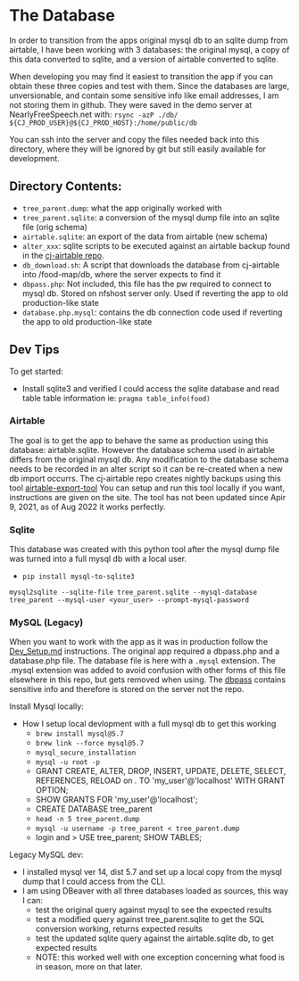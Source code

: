 # The Database

In order to transition from the apps original mysql db to an sqlite dump from airtable, I have been working with
3 databases: the original mysql, a copy of this data converted to sqlite, and a version of airtable converted to sqlite.

When developing you may find it easiest to transition the app if you can obtain these three copies and test with them.
Since the databases are large, unversionable, and contain some sensitive info like email addresses, I am not storing them in github.
They were saved in the demo server at NearlyFreeSpeech.net with: `rsync -azP ./db/ ${CJ_PROD_USER}@${CJ_PROD_HOST}:/home/public/db`

You can ssh into the server and copy the files needed back into this directory, where they will be ignored by git but still
easily available for development.

## Directory Contents:

- `tree_parent.dump`: what the app originally worked with
- `tree_parent.sqlite`: a conversion of the mysql dump file into an sqlite file (orig schema)
- `airtable.sqlite`: an export of the data from airtable (new schema)
- `alter_xxx`: sqlite scripts to be executed against an airtable backup found in the [cj-airtable repo](https://github.com/natomato/cj-airtable).
- `db_download.sh`: A script that downloads the database from cj-airtable into /food-map/db, where the server expects to find it
- `dbpass.php`: Not included, this file has the pw required to connect to mysql db. Stored on nfshost server only. Used if reverting the app to old production-like state
- `database.php.mysql`: contains the db connection code used if reverting the app to old production-like state

## Dev Tips

To get started: 
- Install sqlite3 and verified I could access the sqlite database and read table table information ie: `pragma table_info(food)`


### Airtable

The goal is to get the app to behave the same as production using this database: airtable.sqlite.
However the database schema used in airtable differs from the original mysql db.
Any modification to the database schema needs to be recorded in an alter script so it can be re-created when a new db import occurrs.
The cj-airtable repo creates nightly backups using this tool [airtable-export-tool](https://datasette.io/tools/airtable-export)
You can setup and run this tool locally if you want, instructions are given on the site.
The tool has not been updated since Apir 9, 2021, as of Aug 2022 it works perfectly.

### Sqlite

This database was created with this python tool after the mysql dump file was turned into a full mysql db with a local user.

  - `pip install mysql-to-sqlite3`

```
mysql2sqlite --sqlite-file tree_parent.sqlite --mysql-database tree_parent --mysql-user <your_user> --prompt-mysql-password
```
 
### MySQL (Legacy)

When you want to work with the app as it was in production follow the [Dev_Setup.md](../docs/Dev_Setup.md) instructions.
The original app required a dbpass.php and a database.php file. The database file is here with a `.mysql` extension.
The .mysql extension was added to avoid confusion with other forms of this file elsewhere in this repo, but gets
removed when using. The [dbpass](dbpass.php) contains sensitive info and therefore is stored on the server not the repo.

Install Mysql locally:
- How I setup local devlopment with a full mysql db to get this working
  - `brew install mysql@5.7`
  - `brew link --force mysql@5.7`
  - `mysql_secure_installation`
  - `mysql -u root -p`
  - GRANT CREATE, ALTER, DROP, INSERT, UPDATE, DELETE, SELECT, REFERENCES, RELOAD on *.* TO 'my_user'@'localhost' WITH GRANT OPTION;
  - SHOW GRANTS FOR 'my_user'@'localhost';
  - CREATE DATABASE tree_parent
  - `head -n 5 tree_parent.dump`
  - `mysql -u username -p tree_parent < tree_parent.dump`
  - login and > USE tree_parent; SHOW TABLES;

Legacy MySQL dev:
- I installed mysql ver 14, dist 5.7 and set up a local copy from the mysql dump that I could access from the CLI.
- I am using DBeaver with all three databases loaded as sources, this way I can:
  - test the original query against mysql to see the expected results
  - test a modified query against tree_parent.sqlite to get the SQL conversion working, returns expected results
  - test the updated sqlite query against the airtable.sqlite db, to get expected results
  - NOTE: this worked well with one exception concerning what food is in season, more on that later.





